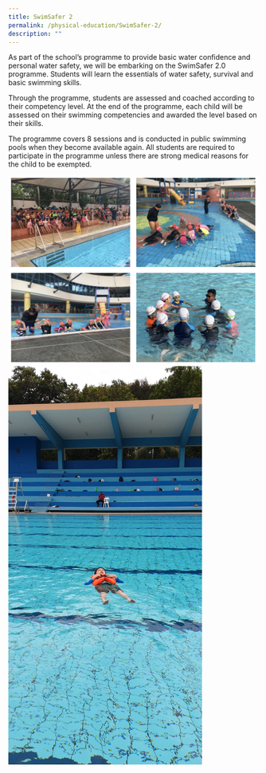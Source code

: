 ```yaml
---
title: SwimSafer 2
permalink: /physical-education/SwimSafer-2/
description: ""
---
```

As part of the school’s programme to provide basic water confidence and personal water safety, we will be embarking on the SwimSafer 2.0 programme. Students will learn the essentials of water safety, survival and basic swimming skills.

  

Through the programme, students are assessed and coached according to their competency level. At the end of the programme, each child will be assessed on their swimming competencies and awarded the level based on their skills.

  

The programme covers 8 sessions and is conducted in public swimming pools when they become available again. All students are required to participate in the programme unless there are strong medical reasons for the child to be exempted.

![](/images/swimsafer.png)
![](/images/SwimSafer2.png)